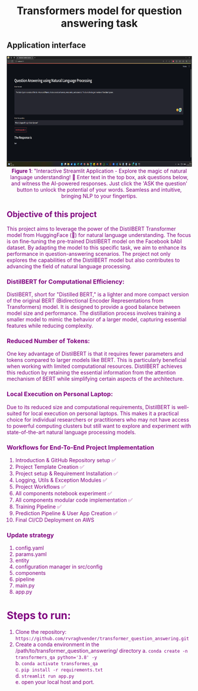 
<div style="text-align: center;">   

# Transformers model for question answering task
</div>

## Application interface

<img src="images/app.png" style="width:500;height:300px;">
<caption><center><font color='purple'><b>Figure 1</b>: "Interactive Streamlit Application - Explore the magic of natural language understanding! 🚀 Enter text in the top box, ask questions below, and witness the AI-powered responses. Just click the 'ASK the question' button to unlock the potential of your words. Seamless and intuitive, bringing NLP to your fingertips. </center></caption>

## Objective of this project
This project aims to leverage the power of the DistilBERT Transformer model from HuggingFace (🤗) for natural language understanding. The focus is on fine-tuning the pre-trained DistilBERT model on the Facebook bAbI dataset. By adapting the model to this specific task, we aim to enhance its performance in question-answering scenarios. The project not only explores the capabilities of the DistilBERT model but also contributes to advancing the field of natural language processing.

### DistilBERT for Computational Efficiency:
DistilBERT, short for "Distilled BERT," is a lighter and more compact version of the original BERT (Bidirectional Encoder Representations from Transformers) model. It is designed to provide a good balance between model size and performance. The distillation process involves training a smaller model to mimic the behavior of a larger model, capturing essential features while reducing complexity.

### Reduced Number of Tokens:
One key advantage of DistilBERT is that it requires fewer parameters and tokens compared to larger models like BERT. This is particularly beneficial when working with limited computational resources. DistilBERT achieves this reduction by retaining the essential information from the attention mechanism of BERT while simplifying certain aspects of the architecture.

### Local Execution on Personal Laptop:
Due to its reduced size and computational requirements, DistilBERT is well-suited for local execution on personal laptops. This makes it a practical choice for individual researchers or practitioners who may not have access to powerful computing clusters but still want to explore and experiment with state-of-the-art natural language processing models.

### Workflows for End-To-End Project Implementation

1. Introduction & GitHub Repository setup     ✅
2. Project Template Creation                  ✅
3. Project setup & Requirement Installation   ✅
4. Logging, Utils & Exception Modules         ✅
5. Project Workflows                          ✅   
6. All components notebook experiment         ✅
7. All components modular code implementation ✅
8. Training Pipeline                          ✅
9. Prediction Pipeline & User App Creation    ✅
10. Final CI/CD Deployment on AWS             


### Update strategy

1. config.yaml
2. params.yaml
3. entity
4. configuration manager in src/config 
5. components
6. pipeline
7. main.py
8. app.py


# Steps to run:

1.  Clone the repository:    
    ```https://github.com/rvraghvender/transformer_question_answering.git```
2.  Create a conda environment in the /path/to/transformer_question_answering/ directory
    a.  ```conda create -n transformers_qa python='3.8' -y```       
    b.  ```conda activate transformes_qa```        
    c.  ```pip install -r requirements.txt```         
    d.  ```streamlit run app.py```        
    e.  open your local host and port.    
